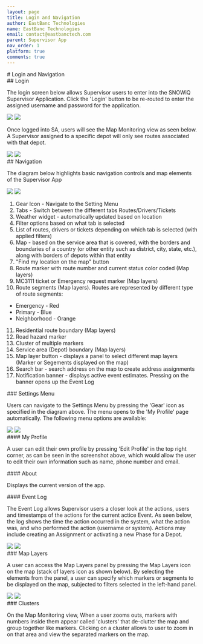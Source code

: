```yaml
---
layout: page
title: Login and Navigation
author: EastBanc Technologies
name: EastBanc Technologies
email: contact@eastbanctech.com
parent: Supervisor App
nav_order: 1
platform: true
comments: true
---
```

<section id="Login-and-Navigation" markdown="1">
# Login and Navigation

<section id="Login" markdown="1">
## Login

The login screen below allows Supervisor users to enter into
the SNOWiQ Supervisor Application. Click the 'Login' button
to be re-routed to enter the assigned username and password
for the application.

<img src="images/supervisor/sa-login-and-navigation/login-android.png" class="android width-xl"/>
<img src="images/supervisor/sa-login-and-navigation/login-ios.png" class="ios width-xl"/>

Once logged into SA, users will see the Map Monitoring view as seen below.
A Supervisor assigned to a specific depot will only see routes associated
with that depot.

<img src="images/supervisor/sa-login-and-navigation/map-monitoring-view1-android.png" class="android"/>
<img src="images/supervisor/sa-login-and-navigation/map-monitoring-view1-ios.png" class="ios"/>
</section>

<section id="Navigation" markdown="1">
## Navigation
 
The diagram below highlights basic navigation controls and map elements of the Supervisor App 

<img src="images/supervisor/sa-login-and-navigation/navigation-android.png" class="android"/>
<img src="images/supervisor/sa-login-and-navigation/navigation-ios.png" class="ios"/>

 
1. Gear Icon - Navigate to the Setting Menu
2. Tabs - Switch between the different tabs Routes/Drivers/Tickets
3. Weather widget - automatically updated based on location
4. Filter options based on what tab is selected
5. List of routes, drivers or tickets depending on which tab is selected (with applied filters)
6. Map - based on the service area that is covered, with the borders and boundaries of a country (or other entity such as district, city, state, etc.), along with borders of depots within that entity
7. "Find my location on the map" button
8. Route marker with route number and current status color coded (Map layers)
9. MC3111 ticket or Emergency request marker (Map layers)
10. Route segments (Map layers). Routes are represented by different type of route segments: 
  - Emergency - Red
  - Primary - Blue
  - Neighborhood - Orange
11. Residential route boundary (Map layers)
12. Road hazard marker
13. Cluster of multiple markers
14. Service area (Depot) boundary (Map layers)
15. Map layer button - displays a panel to select different map layers (Marker or Segements displayed on the map)
16. Search bar - search address on the map to create address assignments
17. Notification banner - displays active event estimates. Pressing on the banner opens up the Event Log

<section id="Settings-Menu" markdown="1">
### Settings Menu
 
Users can navigate to the Settings Menu by pressing the 'Gear' icon as specified in the diagram above. The menu opens to the 'My Profile' page automatically. The following menu options are available:

<img src="images/supervisor/sa-login-and-navigation/settings-menu-ios.png" class="ios"/>
<img src="images/supervisor/sa-login-and-navigation/settings-menu-android.png" class="android"/>
</section>

<section id="My-Profile" markdown="1">
#### My Profile
 
A user can edit their own profile by pressing 'Edit Profile' in the top right corner, as can be seen in the screenshot above, which would allow the user to edit their own information such as name, phone number and email.
</section>

<section id="About" markdown="1">
#### About
 
Displays the current version of the app.
</section>

<section id="Event-Log" markdown="1">
#### Event Log
 
The Event Log allows Supervisor users a closer look at the actions, users and timestamps of the actions for the current actice Event. As seen below, the log shows the time the action occurred in the system, what the action was, and who performed the action (username or system). Actions may include creating an Assignment or activating a new Phase for a Depot.

<img src="images/supervisor/sa-login-and-navigation/event-log2-android.png" class="android"/>
<img src="images/supervisor/sa-login-and-navigation/event-log2-ios.png" class="ios"/>
</section>

<section id="Map-Layers" markdown="1">
### Map Layers
 
A user can access the Map Layers panel by pressing the Map Layers icon on the map (stack of layers icon as shown below). By selecting the elements from the panel, a user can specify which markers or segments to be displayed on the map, subjected to filters selected in the left-hand panel.

<img src="images/supervisor/sa-login-and-navigation/map-layers-android.png" class="android"/>
<img src="images/supervisor/sa-login-and-navigation/map-layers-ios.png" class="ios"/>
</section>

<section id="Clusters" markdown="1">
### Clusters
 
On the Map Monitoring view, When a user zooms outs, markers with numbers inside them appear called 'clusters' that de-clutter the map and group together like markers. Clicking on a cluster allows to user to zoom in on that area and view the separated markers on the map.
</section>
</section>
</section>
